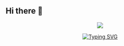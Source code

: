 ## Hi there 👋

<!-- 动态打字效果 -->
<div align="center"> <img src="https://readme-typing-svg.demolab.com?color=%2336BCF7&lines=少一份需求，多一根头发&center=true&size=28&width=600&duration=3000&pause=1000"> </div>

<div align="center">
  
[![Typing SVG](https://readme-typing-svg.demolab.com?font=Fira+Code&pause=1000&color=36BCF7&width=600&lines=%E5%B0%91%E4%B8%80%E4%BB%BD%E9%9C%80%E6%B1%82%EF%BC%8C%E5%A4%9A%E4%B8%80%E6%A0%B9%E5%A4%B4%E5%8F%91)](https://github.com/PIGGYQvQ)

</div>
